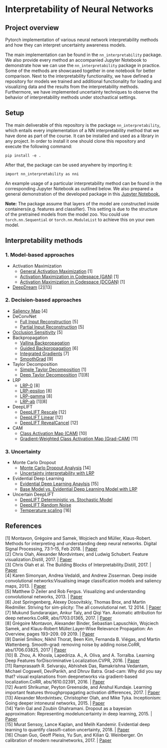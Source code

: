 # Interpretability of Neural Networks

## Project overview

Pytorch implementation of various neural network interpretability methods and how they can interpret uncertainty awareness models. 

The main implementation can be found in the `nn_interpretability` package. We also provide every method an accompanied Jupyter Notebook to demonstrate how we can use the `nn_interpretability` package in practice. Some of the methods are showcased together in one notebook for better comparison. Next to the interpretability functionality, we have defined a repository for models we trained and additional functionality for loading and visualizing data and the results from the interpretability methods. Furthermore, we have implemented uncertainty techniques to observe the behavior of interpretability methods under stochastical settings.

## Setup
The main deliverable of this repository is the package `nn_interpretability`, which entails every implementation of a NN interpretability method that we have done as part of the course. It can be installed and used as a library in any project. In order to install it one should clone this repository and execute the following command:
```
pip install -e .
```
After that, the package can be used anywhere by importing it:
```
import nn_interpretability as nni
```
An example usage of a particular interpretability method can be found in the corresponding Jupyter Notebook as outlined below. We also prepared a general demonstration of the developed package in this [Jupyter Notebook.](./14.Demo.ipynb)

**Note:** The package assume that layers of the model are constructed inside containers(e.g. features and classifier). This setting is due to the structure of the pretrained models from the model zoo. You could use `torch.nn.Sequential` or `torch.nn.ModuleList` to achieve this on your own model.

## Interpretability methods
### 1. Model-based approaches
 - Activation Maximization
   - [General Activation Maximization](./1.Activation_Maximization.ipynb) [1]
   - [Activation Maximization in Codespace (GAN)](./1.Activation_Maximization.ipynb) [1]
   - [Activation Maximization in Codespace (DCGAN)](./1.Activation_Maximization.ipynb) [1]
 - [DeepDream](./2.Deep_Dream.ipynb) [2][13]

### 2. Decision-based approaches
 - [Saliency Map](./3.Saliency_Maps.ipynb) [4]
 - DeConvNet
   - [Full Input Reconstruction](./4.Deconvolution.ipynb) [5]
   - [Partial Input Reconstruction](./4.Deconvolution.ipynb) [5]
 - [Occlusion Sensitivity](./5.Occlusion_Sensitivity.ipynb) [5]
 - Backpropagation
   - [Vallina Backpropagation](./6.Backpropagation.ipynb)
   - [Guided Backpropagation](./6.Backpropagation.ipynb) [6]
   - [Integrated Gradients](./6.Backpropagation.ipynb) [7]
   - [SmoothGrad](./6.Backpropagation.ipynb) [9]
 - Taylor Decomposition
   - [Simple Taylor Decomposition](./7.Taylor_Decomposition.ipynb) [1]
   - [Deep Taylor Decomposition](./7.Taylor_Decomposition.ipynb) [1][8]
 - LRP
   - [LRP-0](./8.1.LRP.ipynb) [8]
   - [LRP-epsilon](./8.1.LRP.ipynb) [8]
   - [LRP-gamma](./8.1.LRP.ipynb) [8]
   - [LRP-ab](./8.1.LRP.ipynb) [1][8]
 - DeepLIFT
   - [DeepLIFT Rescale](./9.DeepLIFT.ipynb) [12]
   - [DeepLIFT Linear](./9.DeepLIFT.ipynb) [12]
   - [DeepLIFT RevealCancel](./9.DeepLIFT.ipynb) [12]
 - CAM
   - [Class Activation Map (CAM)](./10.1.Class_Activation_Map.ipynb) [10]
   - [Gradient-Weighted Class Activation Map (Grad-CAM)](./10.2.Grad_Class_Activation_Map.ipynb) [11]

### 3. Uncertainty
 - Monte Carlo Dropout 
   - [Monte Carlo Dropout Analysis](./11.MC_Dropout_Interpretability.ipynb) [14]
   - [Uncertainty interpretability with LRP](./11.MC_Dropout_Interpretability.ipynb)
 - Evidential Deep Learning
   - [Evidential Deep Learning Anaylsis](./12.Evidential_Interpretability.ipynb) [15]
   - [Base Model vs. Evidential Deep Learning Model with LRP](./12.Evidential_Interpretability.ipynb)
 - Uncertain DeepLIFT
   - [DeepLIFT Deterministic vs. Stochastic Model](./13.Uncertainty_Aware_DeepLIFT.ipynb)
   - [DeepLIFT Random Noise](./13.Uncertainty_Aware_DeepLIFT.ipynb)
   - [Temperature scaling](./13.Uncertainty_Aware_DeepLIFT.ipynb) [16]

## References
[1] Montavon, Grégoire and Samek, Wojciech and Müller, Klaus-Robert. Methods for interpreting and understanding deep neural networks. Digital Signal Processing, 73:1–15, Feb 2018. | [Paper](https://arxiv.org/abs/1706.07979)  
[2] Chris Olah, Alexander Mordvintsev, and Ludwig Schubert. Feature visualization.Distill, 2017. | [Paper](https://distill.pub/2017/feature-visualization/)  
[3] Chris Olah et al. The Building Blocks of Interpretability.Distill, 2017. | [Paper](https://distill.pub/2018/building-blocks/)  
[4] Karen Simonyan, Andrea Vedaldi, and Andrew Zisserman. Deep inside convolutional networks:Visualising image classification models and saliency maps, 2013. | [Paper](https://arxiv.org/pdf/1312.6034.pdf)  
[5] Matthew D Zeiler and Rob Fergus. Visualizing and understanding convolutional networks, 2013. | [Paper](https://arxiv.org/pdf/1311.2901.pdf)  
[6] Jost Springenberg, Alexey Dosovitskiy, Thomas Brox, and Martin Riedmiller. Striving for sim-plicity: The all convolutional net. 12 2014. | [Paper](https://arxiv.org/pdf/1412.6806.pdf)  
[7] Mukund Sundararajan, Ankur Taly, and Qiqi Yan. Axiomatic attribution for deep networks.CoRR, abs/1703.01365, 2017. | [Paper](https://arxiv.org/pdf/1703.01365.pdf)   
[8] Grégoire Montavon, Alexander Binder, Sebastian Lapuschkin, Wojciech Samek, and Klaus-Robert Müller.Layer-Wise Relevance Propagation:  An Overview, pages 193–209. 09 2019. | [Paper](http://iphome.hhi.de/samek/pdf/MonXAI19.pdf)    
[9] Daniel Smilkov, Nikhil Thorat, Been Kim, Fernanda B. Viégas, and Martin Wattenberg. Smooth-grad:  removing noise by adding noise.CoRR, abs/1706.03825, 2017 | [Paper](https://arxiv.org/pdf/1706.03825.pdf)   
[10] B. Zhou, A. Khosla, Lapedriza. A., A. Oliva, and A. Torralba. Learning  Deep  Features  forDiscriminative Localization.CVPR, 2016. | [Paper](http://cnnlocalization.csail.mit.edu/Zhou_Learning_Deep_Features_CVPR_2016_paper.pdf)  
[11]  Ramprasaath R. Selvaraju, Abhishek Das, Ramakrishna Vedantam, Michael Cogswell, DeviParikh, and Dhruv Batra. Grad-cam: Why did you say that? visual  explanations from deepnetworks via gradient-based localization.CoRR, abs/1610.02391, 2016. | [Paper](https://arxiv.org/pdf/1610.02391.pdf)  
[12] Avanti Shrikumar, Peyton Greenside, and Anshul Kundaje. Learning important features throughpropagating activation differences, 2017. | [Paper](https://arxiv.org/pdf/1704.02685.pdf)   
[13] Alexander Mordvintsev, Christopher Olah, and Mike Tyka. Inceptionism: Going deeper intoneural networks, 2015. | [Paper](https://ai.googleblog.com/2015/06/inceptionism-going-deeper-into-neural.html)  
[14] Yarin Gal and Zoubin Ghahramani. Dropout as a bayesian approximation: Representing modeluncertainty in deep learning, 2015. | [Paper](https://arxiv.org/pdf/1506.02142.pdf)  
[15] Murat Sensoy, Lance Kaplan, and Melih Kandemir.  Evidential deep learning to quantify classifi-cation uncertainty, 2018. | [Paper](https://arxiv.org/pdf/1806.01768.pdf)  
[16] Chuan Guo, Geoff Pleiss, Yu Sun, and Kilian Q. Weinberger. On calibration of modern neuralnetworks, 2017.
 | [Paper](http://proceedings.mlr.press/v70/guo17a/guo17a.pdf)  
